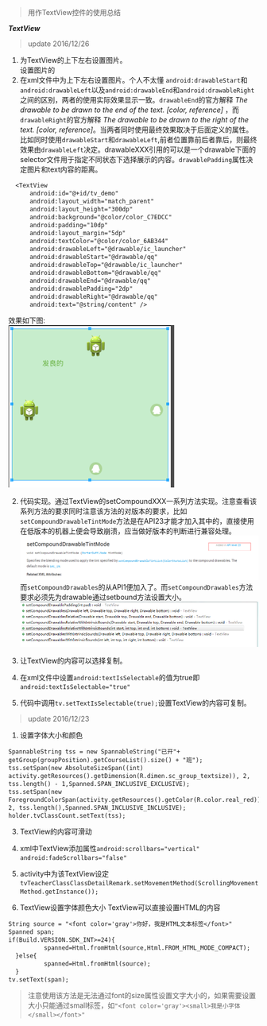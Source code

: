 > 用作TextView控件的使用总结

***TextView***
> update 2016/12/26

1. 为TextView的上下左右设置图片。  
设置图片的
  1. 在xml文件中为上下左右设置图片。个人不太懂 `android:drawableStart`和`android:drawableLeft`以及`android:drawableEnd`和`android:drawableRight`之间的区别，两者的使用实际效果显示一致。`drawableEnd`的官方解释 *The drawable to be drawn to the end of the text. [color, reference]* ，而`drawableRight`的官方解释 *The drawable to be drawn to the right of the text. [color, reference]*。当两者同时使用最终效果取决于后面定义的属性。比如同时使用`drawableStart`和`drawableLeft`,前者位置靠前后者靠后，则最终效果由`drawableLeft`决定。drawableXXX引用的可以是一个drawable下面的selector文件用于指定不同状态下选择展示的内容。`drawablePadding`属性决定图片和text内容的距离。
  ```
    <TextView
        android:id="@+id/tv_demo"
        android:layout_width="match_parent"
        android:layout_height="300dp"
        android:background="@color/color_C7EDCC"
        android:padding="10dp"
        android:layout_margin="5dp"
        android:textColor="@color/color_6AB344"
        android:drawableLeft="@drawable/ic_launcher"
        android:drawableStart="@drawable/qq"
        android:drawableTop="@drawable/ic_launcher"
        android:drawableBottom="@drawable/qq"
        android:drawableEnd="@drawable/qq"
        android:drawablePadding="2dp"
        android:drawableRight="@drawable/qq"
        android:text="@string/content" />
  ```
   效果如下图:  
     ![20161226161821.png](../../../../../Pictures/201612/20161226161821.png)

   2. 代码实现。通过TextView的setCompoundXXX一系列方法实现。注意查看该系列方法的要求同时注意该方法的对版本的要求，比如`setCompoundDrawableTintMode`方法是在API23才能才加入其中的，直接使用在低版本的机器上便会导致崩溃，应当做好版本的判断进行兼容处理。
   ![20161230153448.png](../../../../../Pictures/201612/20161230153448.png)  
   而`setCompoundDrawables`的从API1便加入了。而`setCompoundDrawables`方法要求必须先为drawable通过setbound方法设置大小。  
   ![20161226162506.png](../../../../../Pictures/201612/20161226162506.png)

2. 让TextView的内容可以选择复制。
  1. 在xml文件中设置`android:textIsSelectable`的值为true即`android:textIsSelectable="true"`
  2. 代码中调用`tv.setTextIsSelectable(true);`设置TextView的内容可复制。  


> update 2016/12/23

 1. 设置字体大小和颜色
```
SpannableString tss = new SpannableString("已开"+ getGroup(groupPosition).getCourseList().size() + "班");
tss.setSpan(new AbsoluteSizeSpan((int) activity.getResources().getDimension(R.dimen.sc_group_textsize)), 2, tss.length() - 1,Spanned.SPAN_INCLUSIVE_EXCLUSIVE);
tss.setSpan(new ForegroundColorSpan(activity.getResources().getColor(R.color.real_red)), 2, tss.length(),Spanned.SPAN_INCLUSIVE_INCLUSIVE);
holder.tvClassCount.setText(tss);
```

3. TextView的内容可滑动
  1. xml中TextView添加属性`android:scrollbars="vertical" android:fadeScrollbars="false"`
  2. activity中为该TextView设定`tvTeacherClassClassDetailRemark.setMovementMethod(ScrollingMovementMethod.getInstance());`


4. TextView设置字体颜色大小
TextView可以直接设置HTML的内容
```
String source = "<font color='gray'>你好，我是HTML文本标签</font>"
Spanned span;
if(Build.VERSION.SDK_INT>=24){
          spanned=Html.fromHtml(source,Html.FROM_HTML_MODE_COMPACT);
  }else{
          spanned=Html.fromHtml(source);
  }
tv.setText(span);
```

> 注意使用该方法是无法通过font的size属性设置文字大小的，如果需要设置大小只能通过small标签，如`"<font color='gray'><small>我是小字体</small></font>"`